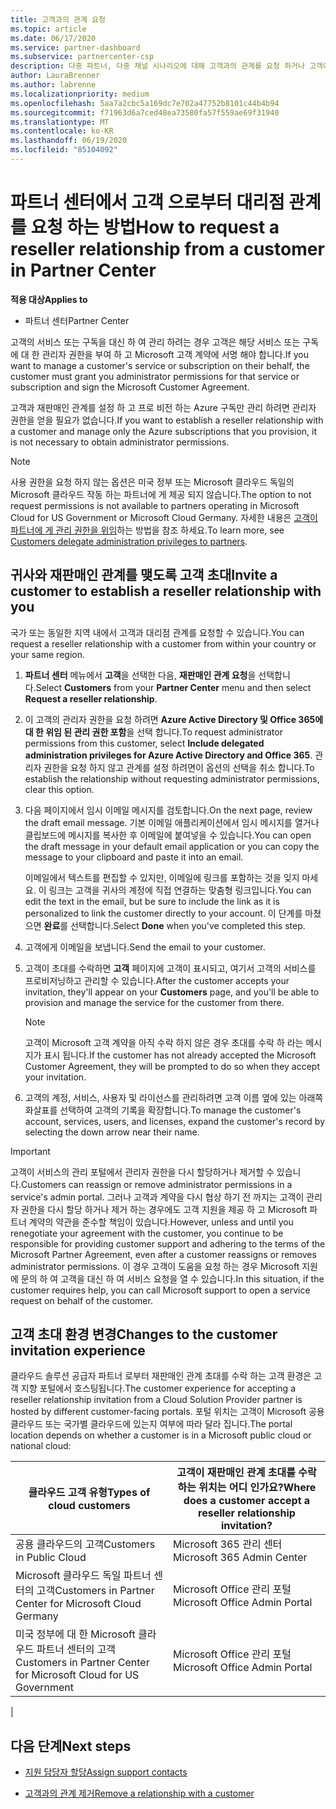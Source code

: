 ```yaml
---
title: 고객과의 관계 요청
ms.topic: article
ms.date: 06/17/2020
ms.service: partner-dashboard
ms.subservice: partnercenter-csp
description: 다중 파트너, 다중 채널 시나리오에 대해 고객과의 관계를 요청 하거나 고객에 게 위임 된 관리자 권한을 복원 해야 하는 경우
author: LauraBrenner
ms.author: labrenne
ms.localizationpriority: medium
ms.openlocfilehash: 5aa7a2cbc5a169dc7e702a47752b8101c44b4b94
ms.sourcegitcommit: f71963d6a7ced48ea73580fa57f559ae69f31940
ms.translationtype: MT
ms.contentlocale: ko-KR
ms.lasthandoff: 06/19/2020
ms.locfileid: "85104092"
---
```

# <a name="how-to-request-a-reseller-relationship-from-a-customer-in-partner-center"></a><span data-ttu-id="a678a-103">파트너 센터에서 고객 으로부터 대리점 관계를 요청 하는 방법</span><span class="sxs-lookup"><span data-stu-id="a678a-103">How to request a reseller relationship from a customer in Partner Center</span></span>

<span data-ttu-id="a678a-104">**적용 대상**</span><span class="sxs-lookup"><span data-stu-id="a678a-104">**Applies to**</span></span>

- <span data-ttu-id="a678a-105">파트너 센터</span><span class="sxs-lookup"><span data-stu-id="a678a-105">Partner Center</span></span>

<span data-ttu-id="a678a-106">고객의 서비스 또는 구독을 대신 하 여 관리 하려는 경우 고객은 해당 서비스 또는 구독에 대 한 관리자 권한을 부여 하 고 Microsoft 고객 계약에 서명 해야 합니다.</span><span class="sxs-lookup"><span data-stu-id="a678a-106">If you want to manage a customer's service or subscription on their behalf, the customer must grant you administrator permissions for that service or subscription and sign the Microsoft Customer Agreement.</span></span>

<span data-ttu-id="a678a-107">고객과 재판매인 관계를 설정 하 고 프로 비전 하는 Azure 구독만 관리 하려면 관리자 권한을 얻을 필요가 없습니다.</span><span class="sxs-lookup"><span data-stu-id="a678a-107">If you want to establish a reseller relationship with a customer and manage only the Azure subscriptions that you provision, it is not necessary to obtain administrator permissions.</span></span>

>[!NOTE] 
><span data-ttu-id="a678a-108">사용 권한을 요청 하지 않는 옵션은 미국 정부 또는 Microsoft 클라우드 독일의 Microsoft 클라우드 작동 하는 파트너에 게 제공 되지 않습니다.</span><span class="sxs-lookup"><span data-stu-id="a678a-108">The option to not request permissions is not available to partners operating in Microsoft Cloud for US Government or Microsoft Cloud Germany.</span></span> <span data-ttu-id="a678a-109">자세한 내용은 [고객이 파트너에 게 관리 권한을 위임](https://docs.microsoft.com/partner-center/customers_revoke_admin_privileges)하는 방법을 참조 하세요.</span><span class="sxs-lookup"><span data-stu-id="a678a-109">To learn more, see [Customers delegate administration privileges to partners](https://docs.microsoft.com/partner-center/customers_revoke_admin_privileges).</span></span>

## <a name="invite-a-customer-to-establish-a-reseller-relationship-with-you"></a><span data-ttu-id="a678a-110">귀사와 재판매인 관계를 맺도록 고객 초대</span><span class="sxs-lookup"><span data-stu-id="a678a-110">Invite a customer to establish a reseller relationship with you</span></span>

<span data-ttu-id="a678a-111">국가 또는 동일한 지역 내에서 고객과 대리점 관계를 요청할 수 있습니다.</span><span class="sxs-lookup"><span data-stu-id="a678a-111">You can request a reseller relationship with a customer from within your country or your same region.</span></span>

1. <span data-ttu-id="a678a-112">**파트너 센터** 메뉴에서 **고객**을 선택한 다음, **재판매인 관계 요청**을 선택합니다.</span><span class="sxs-lookup"><span data-stu-id="a678a-112">Select **Customers** from your **Partner Center** menu and then select **Request a reseller relationship**.</span></span>

2. <span data-ttu-id="a678a-113">이 고객의 관리자 권한을 요청 하려면 **Azure Active Directory 및 Office 365에 대 한 위임 된 관리 권한 포함**을 선택 합니다.</span><span class="sxs-lookup"><span data-stu-id="a678a-113">To request administrator permissions from this customer, select **Include delegated administration privileges for Azure Active Directory and Office 365**.</span></span> <span data-ttu-id="a678a-114">관리자 권한을 요청 하지 않고 관계를 설정 하려면이 옵션의 선택을 취소 합니다.</span><span class="sxs-lookup"><span data-stu-id="a678a-114">To establish the relationship without requesting administrator permissions, clear this option.</span></span>

3. <span data-ttu-id="a678a-115">다음 페이지에서 임시 이메일 메시지를 검토합니다.</span><span class="sxs-lookup"><span data-stu-id="a678a-115">On the next page, review the draft email message.</span></span> <span data-ttu-id="a678a-116">기본 이메일 애플리케이션에서 임시 메시지를 열거나 클립보드에 메시지를 복사한 후 이메일에 붙여넣을 수 있습니다.</span><span class="sxs-lookup"><span data-stu-id="a678a-116">You can open the draft message in your default email application or you can copy the message to your clipboard and paste it into an email.</span></span>

   <span data-ttu-id="a678a-117">이메일에서 텍스트를 편집할 수 있지만, 이메일에 링크를 포함하는 것을 잊지 마세요. 이 링크는 고객을 귀사의 계정에 직접 연결하는 맞춤형 링크입니다.</span><span class="sxs-lookup"><span data-stu-id="a678a-117">You can edit the text in the email, but be sure to include the link as it is personalized to link the customer directly to your account.</span></span> <span data-ttu-id="a678a-118">이 단계를 마쳤으면 **완료**를 선택합니다.</span><span class="sxs-lookup"><span data-stu-id="a678a-118">Select **Done** when you've completed this step.</span></span>

4. <span data-ttu-id="a678a-119">고객에게 이메일을 보냅니다.</span><span class="sxs-lookup"><span data-stu-id="a678a-119">Send the email to your customer.</span></span>

5. <span data-ttu-id="a678a-120">고객이 초대를 수락하면 **고객** 페이지에 고객이 표시되고, 여기서 고객의 서비스를 프로비저닝하고 관리할 수 있습니다.</span><span class="sxs-lookup"><span data-stu-id="a678a-120">After the customer accepts your invitation, they'll appear on your **Customers** page, and you'll be able to provision and manage the service for the customer from there.</span></span>

   > [!NOTE]
   > <span data-ttu-id="a678a-121">고객이 Microsoft 고객 계약을 아직 수락 하지 않은 경우 초대를 수락 하 라는 메시지가 표시 됩니다.</span><span class="sxs-lookup"><span data-stu-id="a678a-121">If the customer has not already accepted the Microsoft Customer Agreement, they will be prompted to do so when they accept your invitation.</span></span> 

6. <span data-ttu-id="a678a-122">고객의 계정, 서비스, 사용자 및 라이선스를 관리하려면 고객 이름 옆에 있는 아래쪽 화살표를 선택하여 고객의 기록을 확장합니다.</span><span class="sxs-lookup"><span data-stu-id="a678a-122">To manage the customer's account, services, users, and licenses, expand the customer's record by selecting the down arrow near their name.</span></span>

> [!IMPORTANT]  
> <span data-ttu-id="a678a-123">고객이 서비스의 관리 포털에서 관리자 권한을 다시 할당하거나 제거할 수 있습니다.</span><span class="sxs-lookup"><span data-stu-id="a678a-123">Customers can reassign or remove administrator permissions in a service's admin portal.</span></span> <span data-ttu-id="a678a-124">그러나 고객과 계약을 다시 협상 하기 전 까지는 고객이 관리자 권한을 다시 할당 하거나 제거 하는 경우에도 고객 지원을 제공 하 고 Microsoft 파트너 계약의 약관을 준수할 책임이 있습니다.</span><span class="sxs-lookup"><span data-stu-id="a678a-124">However, unless and until you renegotiate your agreement with the customer, you continue to be responsible for providing customer support and adhering to the terms of the Microsoft Partner Agreement, even after a customer reassigns or removes administrator permissions.</span></span> <span data-ttu-id="a678a-125">이 경우 고객이 도움을 요청 하는 경우 Microsoft 지원에 문의 하 여 고객을 대신 하 여 서비스 요청을 열 수 있습니다.</span><span class="sxs-lookup"><span data-stu-id="a678a-125">In this situation, if the customer requires help, you can call Microsoft support to open a service request on behalf of the customer.</span></span>

## <a name="changes-to-the-customer-invitation-experience"></a><span data-ttu-id="a678a-126">고객 초대 환경 변경</span><span class="sxs-lookup"><span data-stu-id="a678a-126">Changes to the customer invitation experience</span></span>

<span data-ttu-id="a678a-127">클라우드 솔루션 공급자 파트너 로부터 재판매인 관계 초대를 수락 하는 고객 환경은 고객 지향 포털에서 호스팅됩니다.</span><span class="sxs-lookup"><span data-stu-id="a678a-127">The customer experience for accepting a reseller relationship invitation from a Cloud Solution Provider partner is hosted by different customer-facing portals.</span></span> <span data-ttu-id="a678a-128">포털 위치는 고객이 Microsoft 공용 클라우드 또는 국가별 클라우드에 있는지 여부에 따라 달라 집니다.</span><span class="sxs-lookup"><span data-stu-id="a678a-128">The portal location depends on whether a customer is in a Microsoft public cloud or national cloud:</span></span>

|<span data-ttu-id="a678a-129">클라우드 고객 유형</span><span class="sxs-lookup"><span data-stu-id="a678a-129">Types of cloud customers</span></span>  | <span data-ttu-id="a678a-130">고객이 재판매인 관계 초대를 수락 하는 위치는 어디 인가요?</span><span class="sxs-lookup"><span data-stu-id="a678a-130">Where does a customer accept a reseller relationship invitation?</span></span> |
|---------|---------
| <span data-ttu-id="a678a-131">공용 클라우드의 고객</span><span class="sxs-lookup"><span data-stu-id="a678a-131">Customers in Public Cloud</span></span> | <span data-ttu-id="a678a-132">Microsoft 365 관리 센터</span><span class="sxs-lookup"><span data-stu-id="a678a-132">Microsoft 365 Admin Center</span></span> |
| <span data-ttu-id="a678a-133">Microsoft 클라우드 독일 파트너 센터의 고객</span><span class="sxs-lookup"><span data-stu-id="a678a-133">Customers in Partner Center for Microsoft Cloud Germany</span></span> | <span data-ttu-id="a678a-134">Microsoft Office 관리 포털</span><span class="sxs-lookup"><span data-stu-id="a678a-134">Microsoft Office Admin Portal</span></span> |
| <span data-ttu-id="a678a-135">미국 정부에 대 한 Microsoft 클라우드 파트너 센터의 고객</span><span class="sxs-lookup"><span data-stu-id="a678a-135">Customers in Partner Center for Microsoft Cloud for US Government</span></span> | <span data-ttu-id="a678a-136">Microsoft Office 관리 포털</span><span class="sxs-lookup"><span data-stu-id="a678a-136">Microsoft Office Admin Portal</span></span> |
|

## <a name="next-steps"></a><span data-ttu-id="a678a-137">다음 단계</span><span class="sxs-lookup"><span data-stu-id="a678a-137">Next steps</span></span>

- [<span data-ttu-id="a678a-138">지원 담당자 할당</span><span class="sxs-lookup"><span data-stu-id="a678a-138">Assign support contacts</span></span>](assign-support-contacts.md)

- [<span data-ttu-id="a678a-139">고객과의 관계 제거</span><span class="sxs-lookup"><span data-stu-id="a678a-139">Remove a relationship with a customer</span></span>](remove-a-relationship.md)
